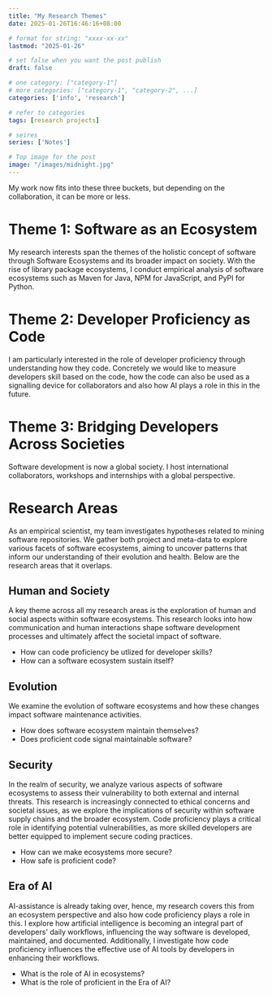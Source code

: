 ```yaml
---
title: "My Research Themes"
date: 2025-01-26T16:46:16+08:00

# format for string: "xxxx-xx-xx"
lastmod: "2025-01-26"

# set false when you want the post publish
draft: false

# one category: ["category-1"] 
# more categories: ["category-1", "category-2", ...]
categories: ['info', 'research']

# refer to categories
tags: [research projects]

# seires
series: ['Notes']

# Top image for the post
image: "/images/midnight.jpg"
---
```


<!--more-->
My work now fits into these three buckets, but depending on the collaboration, it can be more or less.

# Theme 1: Software as an Ecosystem 
My research interests span the themes of the holistic concept of software through Software Ecosystems and its broader impact on society.
With the rise of library package ecosystems, I conduct empirical analysis of software ecosystems such as Maven for Java, NPM for JavaScript, and PyPI for Python. 

# Theme 2: Developer Proficiency as Code
I am particularly interested in the role of developer proficiency through understanding how they code. 
Concretely we would like to measure developers skill based on the code, how the code can also be used as a signalling device for collaborators and also how AI plays a role in this in the future. 

# Theme 3: Bridging Developers Across Societies
Software development is now a global society. 
I host international collaborators, workshops and internships with a global perspective.

# Research Areas
As an empirical scientist, my team investigates hypotheses related to mining software repositories. 
We gather both project and meta-data to explore various facets of software ecosystems, aiming to uncover patterns that inform our understanding of their evolution and health. 
Below are the research areas that it overlaps. 

## Human and Society
A key theme across all my research areas is the exploration of human and social aspects within software ecosystems. 
This research looks into how communication and human interactions shape software development processes and ultimately affect the societal impact of software. 
- How can code proficiency be utlized for developer skills?
- How can a software ecosystem sustain itself?

## Evolution
We examine the evolution of software ecosystems and how these changes impact software maintenance activities. 
- How does software ecosystem maintain themselves?
- Does proficient code signal maintainable software?

## Security
In the realm of security, we analyze various aspects of software ecosystems to assess their vulnerability to both external and internal threats. 
This research is increasingly connected to ethical concerns and societal issues, as we explore the implications of security within software supply chains and the broader ecosystem. 
Code proficiency plays a critical role in identifying potential vulnerabilities, as more skilled developers are better equipped to implement secure coding practices.
- How can we make ecosystems more secure?
- How safe is proficient code?

## Era of AI
AI-assistance is already taking over, hence, my research covers this from an ecosystem perspective and also how code proficiency plays a role in this. 
I explore how artificial intelligence is becoming an integral part of developers' daily workflows, influencing the way software is developed, maintained, and documented. 
Additionally, I investigate how code proficiency influences the effective use of AI tools by developers in enhancing their workflows.
- What is the role of AI in ecosystems?
- What is the role of proficient in the Era of AI?